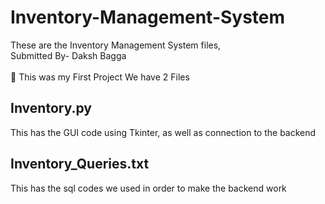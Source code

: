 # Inventory-Management-System
These are the Inventory Management System files, <br> Submitted By- Daksh Bagga 
<br> <br> 👋 This was my First Project
We have 2 Files

## Inventory.py 
This has the GUI code using Tkinter, as well as connection to the backend

## Inventory_Queries.txt

This has the sql codes we used in order to make the backend work
